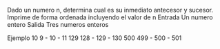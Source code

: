 Dado un numero n, determina cual es su inmediato antecesor y sucesor. Imprime de forma ordenada incluyendo el valor de n
Entrada
Un numero entero
Salida
Tres numeros enteros

Ejemplo
10					9 - 10 - 11
129					128 - 129 - 130
500					499	- 500 - 501
